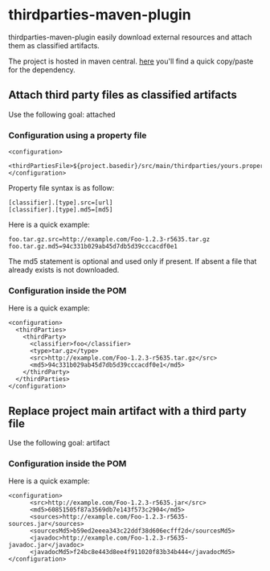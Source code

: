 # thirdparties-maven-plugin

thirdparties-maven-plugin easily download external resources and attach them as classified artifacts.

The project is hosted in maven central.
[here](http://search.maven.org/#search%7Cga%7C1%7Cthirdparties-maven-plugin) you'll find a quick copy/paste for the dependency.

## Attach third party files as classified artifacts

Use the following goal: attached

### Configuration using a property file

	<configuration>
	  <thirdPartiesFile>${project.basedir}/src/main/thirdparties/yours.properties</thirdPartiesFile>
	</configuration>

Property file syntax is as follow:

	[classifier].[type].src=[url]
	[classifier].[type].md5=[md5]

Here is a quick example:

	foo.tar.gz.src=http://example.com/Foo-1.2.3-r5635.tar.gz
	foo.tar.gz.md5=94c331b029ab45d7db5d39cccacdf0e1

The md5 statement is optional and used only if present.
If absent a file that already exists is not downloaded.

### Configuration inside the POM

Here is a quick example:

	<configuration>
	  <thirdParties>
		<thirdParty>
		  <classifier>foo</classifier>
		  <type>tar.gz</type>
		  <src>http://example.com/Foo-1.2.3-r5635.tar.gz</src>
		  <md5>94c331b029ab45d7db5d39cccacdf0e1</md5>
		</thirdParty>
	  </thirdParties>
	</configuration>

## Replace project main artifact with a third party file

Use the following goal: artifact

### Configuration inside the POM

Here is a quick example:

	<configuration>
          <src>http://example.com/Foo-1.2.3-r5635.jar</src>
          <md5>60851505f87a3569db7e143f573c2904</md5>
          <sources>http://example.com/Foo-1.2.3-r5635-sources.jar</sources>
          <sourcesMd5>b59ed2eeea343c22ddf38d606ecfff2d</sourcesMd5>
          <javadoc>http://example.com/Foo-1.2.3-r5635-javadoc.jar</javadoc>
          <javadocMd5>f24bc8e443d8ee4f911020f83b34b444</javadocMd5>
	</configuration>


